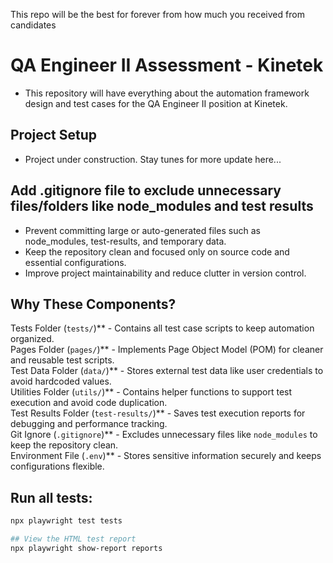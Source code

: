 This repo will be the best for forever from how much you received from candidates

# QA Engineer II Assessment - Kinetek

- This repository will have everything about the automation framework design and test cases for the QA Engineer II position at Kinetek.

## Project Setup

- Project under construction. Stay tunes for more update here...

## Add .gitignore file to exclude unnecessary files/folders like node_modules and test results

- Prevent committing large or auto-generated files such as node_modules, test-results, and temporary data.
- Keep the repository clean and focused only on source code and essential configurations.
- Improve project maintainability and reduce clutter in version control.


## Why These Components?

Tests Folder (`tests/`)** - Contains all test case scripts to keep automation organized.  
Pages Folder (`pages/`)** - Implements Page Object Model (POM) for cleaner and reusable test scripts.  
Test Data Folder (`data/`)** - Stores external test data like user credentials to avoid hardcoded values.  
Utilities Folder (`utils/`)** - Contains helper functions to support test execution and avoid code duplication.  
Test Results Folder (`test-results/`)** - Saves test execution reports for debugging and performance tracking.  
Git Ignore (`.gitignore`)** - Excludes unnecessary files like `node_modules` to keep the repository clean.  
Environment File (`.env`)** - Stores sensitive information securely and keeps configurations flexible.  

## Run all tests:
```bash
npx playwright test tests

## View the HTML test report
npx playwright show-report reports

